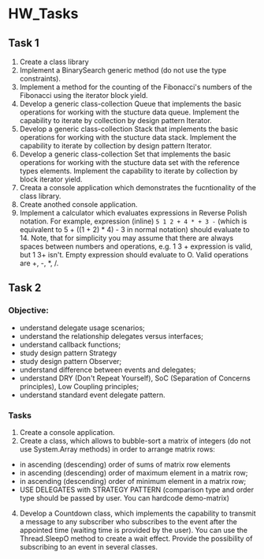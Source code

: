 # HW_Tasks

## Task 1
1. Create a class library 
2. Implement a BinarySearch generic method (do not use the type constraints). 
3. Implement a method for the counting of the Fibonacci's numbers of the Fibonacci using the iterator block yield. 
4. Develop a generic class-collection Queue that implements the basic operations for working with the stucture data queue. Implement the capability to iterate by collection by design pattern Iterator. 
5. Develop a generic class-collection Stack that implements the basic operations for working with the stucture data stack. Implement the capability to iterate by collection by design pattern Iterator. 
6. Develop a generic class-collection Set that implements the basic operations for working with the stucture data set with the reference types elements. Implement the capability to iterate by collection by block iterator yield. 
7. Creata a console application which demonstrates the fucntionality of the class library. 
8. Create anothed console application. 
9. Implement a calculator which evaluates expressions in Reverse Polish notation. For example, expression (inline) `5 1 2 + 4 * + 3 -` (which is equivalent to 5 + ((1 + 2) * 4) - 3 in normal notation) should evaluate to 14. Note, that for simplicity you may assume that there are always spaces between numbers and operations, e.g. 1 3 + expression is valid, but 1 3+ isn't. Empty expression should evaluate to O. Valid operations are +, -, *, /. 

## Task 2
### Objective: 
* understand delegate usage scenarios; 
* understand the relationship delegates versus interfaces; 
* understand callback functions; 
* study design pattern Strategy 
* study design pattern Observer; 
* understand difference between events and delegates; 
* understand DRY (Don't Repeat Yourself), SoC (Separation of Concerns principles), Low Coupling principles; 
* understand standard event delegate pattern. 
### Tasks 
1. Create a console application. 
2. Create a class, which allows to bubble-sort a matrix of integers (do not use System.Array methods) in order to arrange matrix rows: 
  * in ascending (descending) order of sums of matrix row elements 
  * in ascending (descending) order of maximum element in a matrix row; 
  * in ascending (descending) order of minimum element in a matrix row; 
  * USE DELEGATES with STRATEGY PATTERN (comparison type and order type should be passed by user. You can hardcode demo-matrix) 
4. Develop a Countdown class, which implements the capability to transmit a message to any subscriber who subscribes to the event after the appointed time (waiting time is provided by the user). You can use the Thread.SleepO method to create a wait effect. Provide the possibility of subscribing to an event in several classes. 
